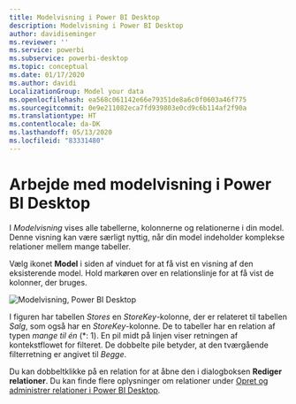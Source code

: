 ```yaml
---
title: Modelvisning i Power BI Desktop
description: Modelvisning i Power BI Desktop
author: davidiseminger
ms.reviewer: ''
ms.service: powerbi
ms.subservice: powerbi-desktop
ms.topic: conceptual
ms.date: 01/17/2020
ms.author: davidi
LocalizationGroup: Model your data
ms.openlocfilehash: ea568c061142e66e79351de8a6c0f0603a46f775
ms.sourcegitcommit: 0e9e211082eca7fd939803e0cd9c6b114af2f90a
ms.translationtype: HT
ms.contentlocale: da-DK
ms.lasthandoff: 05/13/2020
ms.locfileid: "83331480"
---
```

# <a name="work-with-model-view-in-power-bi-desktop"></a>Arbejde med modelvisning i Power BI Desktop

I *Modelvisning* vises alle tabellerne, kolonnerne og relationerne i din model. Denne visning kan være særligt nyttig, når din model indeholder komplekse relationer mellem mange tabeller.

Vælg ikonet **Model** i siden af vinduet for at få vist en visning af den eksisterende model. Hold markøren over en relationslinje for at få vist de kolonner, der bruges.

![Modelvisning, Power BI Desktop](media/desktop-relationship-view/model-view-full-screen.png)

I figuren har tabellen *Stores* en *StoreKey*-kolonne, der er relateret til tabellen *Salg*, som også har en *StoreKey*-kolonne. De to tabeller har en relation af typen *mange til én* (\*: 1). En pil midt på linjen viser retningen af kontekstflowet for filteret. De dobbelte pile betyder, at den tværgående filterretning er angivet til *Begge*.

Du kan dobbeltklikke på en relation for at åbne den i dialogboksen **Rediger relationer**. Du kan finde flere oplysninger om relationer under [Opret og administrer relationer i Power BI Desktop](desktop-create-and-manage-relationships.md).
